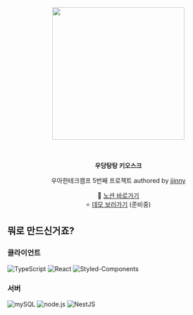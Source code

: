 <div align="center">
  <img src="https://user-images.githubusercontent.com/22493971/183341381-f37171e0-8953-45ea-8d9f-e5b318fcb5e0.png" width="300" />
</div>


<div align="center">
  <br />
  <br />
  <p><b>우당탕탕 키오스크</b></p>
  <p>
    우아한테크캠프 5번째 프로젝트 authored by
    <a href="https://github.com/KimKwon">jjinny</a>
  </p>

  <span>🌸 </span>
  <a href="https://destiny-daisy-a8a.notion.site/_-d80e10906bcc4eb681ca1167ede1cf6d">노션 바로가기</a>
  <br />
  <span>⭐️ </span>
  <a href="http://3.38.168.57/">데모 보러가기</a>
  (준비중)
  <br />
</div>



## 뭐로 만드신거죠?

### 클라이언트
![TypeScript](https://img.shields.io/badge/typescript-%23007ACC.svg?style=for-the-badge&logo=typescript&logoColor=white)
![React](https://img.shields.io/badge/react-%2320232a.svg?style=for-the-badge&logo=react&logoColor=%2361DAFB)
![Styled-Components](https://img.shields.io/badge/styled--components-%23DB7093.svg?style=for-the-badge&logo=styled-components&logoColor=white)


### 서버
![mySQL](https://img.shields.io/badge/MySQL-005C84?style=for-the-badge&logo=mysql&logoColor=white)
![node.js](https://img.shields.io/badge/Node.js-43853D?style=for-the-badge&logo=node.js&logoColor=white)
![NestJS](https://img.shields.io/badge/NestJS-%2320232a.svg?style=for-the-badge&logo=NestJS&logoColor=%23E0234E)
